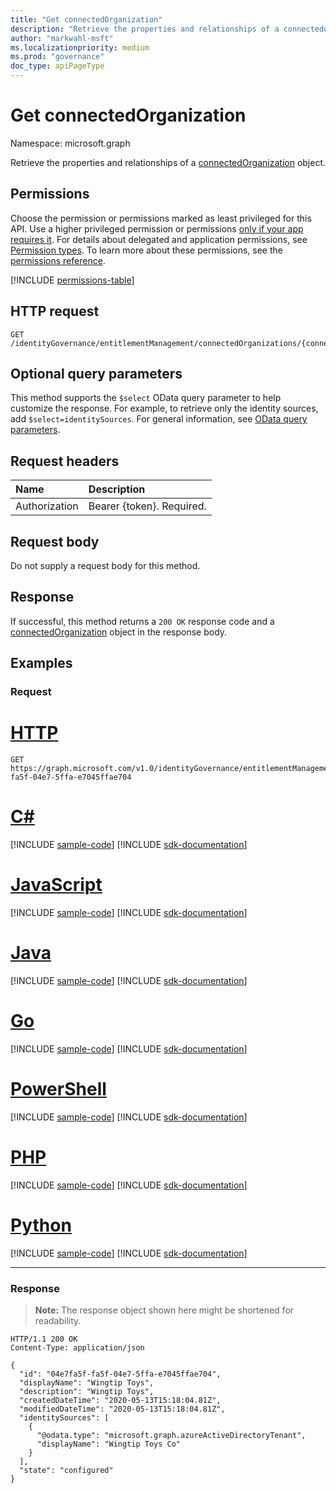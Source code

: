 ```yaml
---
title: "Get connectedOrganization"
description: "Retrieve the properties and relationships of a connectedorganization object."
author: "markwahl-msft"
ms.localizationpriority: medium
ms.prod: "governance"
doc_type: apiPageType
---
```

# Get connectedOrganization

Namespace: microsoft.graph


Retrieve the properties and relationships of a [connectedOrganization](../resources/connectedorganization.md) object.

## Permissions

Choose the permission or permissions marked as least privileged for this API. Use a higher privileged permission or permissions [only if your app requires it](/graph/permissions-overview#best-practices-for-using-microsoft-graph-permissions). For details about delegated and application permissions, see [Permission types](/graph/permissions-overview#permission-types). To learn more about these permissions, see the [permissions reference](/graph/permissions-reference).

<!-- { "blockType": "permissions", "name": "connectedorganization_get" } -->
[!INCLUDE [permissions-table](../includes/permissions/connectedorganization-get-permissions.md)]

## HTTP request

<!-- {
  "blockType": "ignored"
}
-->
``` http
GET /identityGovernance/entitlementManagement/connectedOrganizations/{connectedOrganizationId}
```

## Optional query parameters

This method supports the `$select` OData query parameter to help customize the response. For example, to retrieve only the identity sources, add `$select=identitySources`. For general information, see [OData query parameters](/graph/query-parameters).

## Request headers

|Name|Description|
|:---|:---|
|Authorization|Bearer {token}. Required.|

## Request body
Do not supply a request body for this method.

## Response

If successful, this method returns a `200 OK` response code and a [connectedOrganization](../resources/connectedorganization.md) object in the response body.

## Examples

### Request

# [HTTP](#tab/http)
<!-- {
  "blockType": "request",
  "name": "get_connectedorganization"
}
-->
``` http
GET https://graph.microsoft.com/v1.0/identityGovernance/entitlementManagement/connectedOrganizations/04e7fa5f-fa5f-04e7-5ffa-e7045ffae704
```

# [C#](#tab/csharp)
[!INCLUDE [sample-code](../includes/snippets/csharp/get-connectedorganization-csharp-snippets.md)]
[!INCLUDE [sdk-documentation](../includes/snippets/snippets-sdk-documentation-link.md)]

# [JavaScript](#tab/javascript)
[!INCLUDE [sample-code](../includes/snippets/javascript/get-connectedorganization-javascript-snippets.md)]
[!INCLUDE [sdk-documentation](../includes/snippets/snippets-sdk-documentation-link.md)]

# [Java](#tab/java)
[!INCLUDE [sample-code](../includes/snippets/java/get-connectedorganization-java-snippets.md)]
[!INCLUDE [sdk-documentation](../includes/snippets/snippets-sdk-documentation-link.md)]

# [Go](#tab/go)
[!INCLUDE [sample-code](../includes/snippets/go/get-connectedorganization-go-snippets.md)]
[!INCLUDE [sdk-documentation](../includes/snippets/snippets-sdk-documentation-link.md)]

# [PowerShell](#tab/powershell)
[!INCLUDE [sample-code](../includes/snippets/powershell/get-connectedorganization-powershell-snippets.md)]
[!INCLUDE [sdk-documentation](../includes/snippets/snippets-sdk-documentation-link.md)]

# [PHP](#tab/php)
[!INCLUDE [sample-code](../includes/snippets/php/get-connectedorganization-php-snippets.md)]
[!INCLUDE [sdk-documentation](../includes/snippets/snippets-sdk-documentation-link.md)]

# [Python](#tab/python)
[!INCLUDE [sample-code](../includes/snippets/python/get-connectedorganization-python-snippets.md)]
[!INCLUDE [sdk-documentation](../includes/snippets/snippets-sdk-documentation-link.md)]

---

### Response
>**Note:** The response object shown here might be shortened for readability.
<!-- {
  "blockType": "response",
  "truncated": true,
  "@odata.type": "microsoft.graph.connectedOrganization"
}
-->
``` http
HTTP/1.1 200 OK
Content-Type: application/json

{
  "id": "04e7fa5f-fa5f-04e7-5ffa-e7045ffae704",
  "displayName": "Wingtip Toys",
  "description": "Wingtip Toys",
  "createdDateTime": "2020-05-13T15:18:04.81Z",
  "modifiedDateTime": "2020-05-13T15:18:04.81Z",
  "identitySources": [
    {
      "@odata.type": "microsoft.graph.azureActiveDirectoryTenant",
      "displayName": "Wingtip Toys Co"
    }
  ],
  "state": "configured"
}
```



